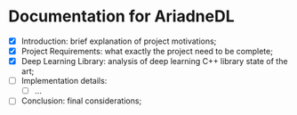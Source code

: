 # Documentation for AriadneDL

- [x] Introduction: brief explanation of project motivations;
- [x] Project Requirements: what exactly the project need to be complete;
- [x] Deep Learning Library: analysis of deep learning C++ library state of the art; 
- [ ] Implementation details:
    - [ ] ...
- [ ] Conclusion: final considerations; 